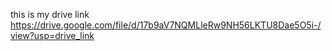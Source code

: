 this is my drive link
https://drive.google.com/file/d/17b9aV7NQMLleRw9NH56LKTU8Dae5O5i-/view?usp=drive_link
